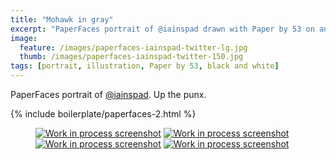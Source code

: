 ```yaml
---
title: "Mohawk in gray"
excerpt: "PaperFaces portrait of @iainspad drawn with Paper by 53 on an iPad."
image: 
  feature: /images/paperfaces-iainspad-twitter-lg.jpg
  thumb: /images/paperfaces-iainspad-twitter-150.jpg
tags: [portrait, illustration, Paper by 53, black and white]
---
```


PaperFaces portrait of [@iainspad](http://twitter.com/iainspad). Up the punx.

{% include boilerplate/paperfaces-2.html %}

<figure class="half">
	<a href="{{ site.url }}/images/paperfaces-iainspad-process-1-lg.jpg"><img src="{{ site.url }}/images/paperfaces-iainspad-process-1-600.jpg" alt="Work in process screenshot"></a>
	<a href="{{ site.url }}/images/paperfaces-iainspad-process-2-lg.jpg"><img src="{{ site.url }}/images/paperfaces-iainspad-process-2-600.jpg" alt="Work in process screenshot"></a>
	<a href="{{ site.url }}/images/paperfaces-iainspad-process-3-lg.jpg"><img src="{{ site.url }}/images/paperfaces-iainspad-process-3-600.jpg" alt="Work in process screenshot"></a>
	<a href="{{ site.url }}/images/paperfaces-iainspad-process-4-lg.jpg"><img src="{{ site.url }}/images/paperfaces-iainspad-process-4-600.jpg" alt="Work in process screenshot"></a>
</figure>